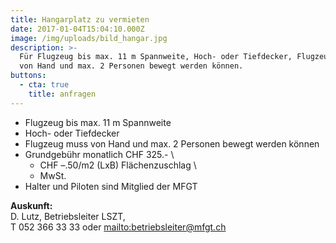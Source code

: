 ```yaml
---
title: Hangarplatz zu vermieten
date: 2017-01-04T15:04:10.000Z
image: /img/uploads/bild_hangar.jpg
description: >-
  Für Flugzeug bis max. 11 m Spannweite, Hoch- oder Tiefdecker, Flugzeug muss
  von Hand und max. 2 Personen bewegt werden können.
buttons:
  - cta: true
    title: anfragen
---
```

* Flugzeug bis max. 11 m Spannweite
* Hoch- oder Tiefdecker
* Flugzeug muss von Hand und max. 2 Personen bewegt werden können
* Grundgebühr monatlich CHF 325.- \
  + CHF –.50/m2 (LxB) Flächenzuschlag \
  + MwSt.
* Halter und Piloten sind Mitglied der MFGT

**Auskunft:**\
D. Lutz, Betriebsleiter LSZT, \
T 052 366 33 33 oder <mailto:betriebsleiter@mfgt.ch>
